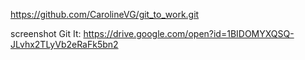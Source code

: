 https://github.com/CarolineVG/git_to_work.git

screenshot Git It: https://drive.google.com/open?id=1BIDOMYXQSQ-JLvhx2TLyVb2eRaFk5bn2
